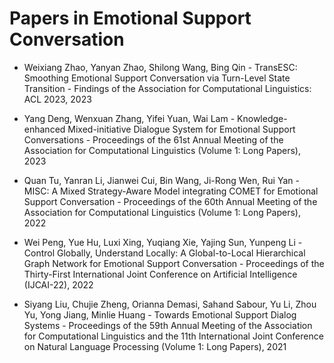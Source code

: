 # Papers in Emotional Support Conversation

- Weixiang Zhao, Yanyan Zhao, Shilong Wang, Bing Qin - TransESC: Smoothing Emotional Support Conversation via Turn-Level State Transition - Findings of the Association for Computational Linguistics: ACL 2023, 2023

- Yang Deng, Wenxuan Zhang, Yifei Yuan, Wai Lam - Knowledge-enhanced Mixed-initiative Dialogue System for Emotional Support Conversations - Proceedings of the 61st Annual Meeting of the Association for Computational Linguistics (Volume 1: Long Papers), 2023

- Quan Tu, Yanran Li, Jianwei Cui, Bin Wang, Ji-Rong Wen, Rui Yan - MISC: A Mixed Strategy-Aware Model integrating COMET for Emotional Support Conversation - Proceedings of the 60th Annual Meeting of the Association for Computational Linguistics (Volume 1: Long Papers), 2022

- Wei Peng, Yue Hu, Luxi Xing, Yuqiang Xie, Yajing Sun, Yunpeng Li - Control Globally, Understand Locally: A Global-to-Local Hierarchical Graph Network for Emotional Support Conversation - Proceedings of the Thirty-First International Joint Conference on Artificial Intelligence (IJCAI-22), 2022

- Siyang Liu, Chujie Zheng, Orianna Demasi, Sahand Sabour, Yu Li, Zhou Yu, Yong Jiang, Minlie Huang - Towards Emotional Support Dialog Systems - Proceedings of the 59th Annual Meeting of the Association for Computational Linguistics and the 11th International Joint Conference on Natural Language Processing (Volume 1: Long Papers), 2021